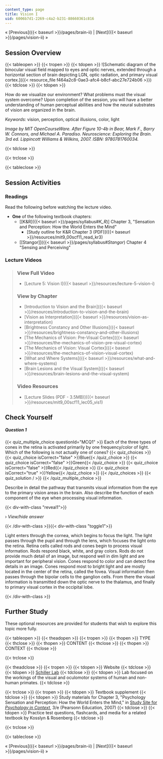 ```yaml
---
content_type: page
title: Vision I
uid: 6006b7d1-2269-c4a2-b231-88660361c816
---
```


« [Previous]({{< baseurl >}}/pages/brain-ii) | [Next]({{< baseurl >}}/pages/vision-ii) »

Session Overview
----------------

{{< tableopen >}}
{{< tropen >}}
{{< tdopen >}}
![Schematic diagram of the binocular visual field mapped to eyes and optic nerves, extended through a horizontal section of brain depicting LGN, optic radiation, and primary visual cortex.]({{< resource_file f464a2c8-0ae3-afc4-b8cf-abc27e724b06 >}})
{{< tdclose >}}
{{< tdopen >}}


How do we visualize our environment? What problems must the visual system overcome? Upon completion of the session, you will have a better understanding of human perceptual abilities and how the neural substrates of vision are organized in the brain.

_Keywords:_ vision, perception, optical illusions, color, light

_Image by MIT OpenCourseWare. After Figure 10-4b in Bear, Mark F., Barry W. Connors, and Michael A. Paradiso. _Neuroscience: Exploring the Brain_. 3rd ed. Lippincott Williams & Wilkins, 2007. ISBN: 9780781760034._


{{< tdclose >}}

{{< trclose >}}

{{< tableclose >}}

Session Activities
------------------

### Readings

Read the following before watching the lecture video.

*   **One** of the following textbook chapters:
    *   \[[K&R]({{< baseurl >}}/pages/syllabus#_K_R_)\] Chapter 3, "Sensation and Perception: How the World Enters the Mind"
        *   [Study outline for K&R Chapter 3 (PDF)]({{< baseurl >}}/resources/mit9_00scf11_read_kr3)
    *   [\[Stangor\]]({{< baseurl >}}/pages/syllabus#_Stangor_) Chapter 4 "Sensing and Perceiving"

### Lecture Videos

> ### View Full Video
> 
> *   [Lecture 5: Vision I]({{< baseurl >}}/resources/lecture-5-vision-i)
> 
> ### View by Chapter
> 
> *   [Introduction to Vision and the Brain]({{< baseurl >}}/resources/introduction-to-vision-and-the-brain)
> *   [Vision as Interpretation]({{< baseurl >}}/resources/vision-as-interpretation)
> *   [Brightness Constancy and Other Illusions]({{< baseurl >}}/resources/brightness-constancy-and-other-illusions)
> *   [The Mechanics of Vision: Pre-Visual Cortex]({{< baseurl >}}/resources/the-mechanics-of-vision-pre-visual-cortex)
> *   [The Mechanics of Vision: Visual Cortex]({{< baseurl >}}/resources/the-mechanics-of-vision-visual-cortex)
> *   [What and Where Systems]({{< baseurl >}}/resources/what-and-where-systems)
> *   [Brain Lesions and the Visual System]({{< baseurl >}}/resources/brain-lesions-and-the-visual-system)
> 
> ### Video Resources
> 
> *   [Lecture Slides (PDF - 3.5MB)]({{< baseurl >}}/resources/mit9_00scf11_lec05_vis1)

Check Yourself
--------------

##### Question 1
 {{< quiz_multiple_choice questionId="MCQ1" >}} Each of the three types of cones in the retina is activated primarily by one frequency/color of light. Which of the following is not actually one of cones? {{< quiz_choices >}} {{< quiz_choice isCorrect="false" >}}Blue{{< /quiz_choice >}} {{< quiz_choice isCorrect="false" >}}Green{{< /quiz_choice >}} {{< quiz_choice isCorrect="false" >}}Red{{< /quiz_choice >}} {{< quiz_choice isCorrect="true" >}}Yellow{{< /quiz_choice >}} {{< /quiz_choices >}} {{< quiz_solution / >}} {{< /quiz_multiple_choice >}}

Describe in detail the pathway that transmits visual information from the eye to the primary vision areas in the brain. Also describe the function of each component of the eye when processing visual information.

{{< div-with-class "reveal1">}}

› _View/hide answer_

{{< /div-with-class >}}{{< div-with-class "toggle1">}}

Light enters through the cornea, which begins to focus the light. The light passes through the pupil and through the lens, which focuses the light onto the retina. Retina cells called rods and cones begin to process visual information. Rods respond black, white, and gray colors. Rods do not provide much detail of an image, but respond well in dim light and are important for peripheral vision. Cones respond to color and can detect fine details in an image. Cones respond most to bright light and are mostly located in the center of the retina, called the fovea. Visual information then passes through the bipolar cells to the ganglion cells. From there the visual information is transmitted down the optic nerve to the thalamus, and finally to primary visual cortex in the occipital lobe.

{{< /div-with-class >}}

Further Study
-------------

These optional resources are provided for students that wish to explore this topic more fully.

{{< tableopen >}}
{{< theadopen >}}
{{< tropen >}}
{{< thopen >}}
TYPE
{{< thclose >}}
{{< thopen >}}
CONTENT
{{< thclose >}}
{{< thopen >}}
CONTEXT
{{< thclose >}}

{{< trclose >}}

{{< theadclose >}}
{{< tropen >}}
{{< tdopen >}}
Website
{{< tdclose >}}
{{< tdopen >}}
[Schiller Lab](http://web.mit.edu/bcs/schillerlab/)
{{< tdclose >}}
{{< tdopen >}}
Lab focused on the workings of the visual and oculomotor systems of human and non-human primates.
{{< tdclose >}}

{{< trclose >}}
{{< tropen >}}
{{< tdopen >}}
Textbook supplement
{{< tdclose >}}
{{< tdopen >}}
Study materials for Chapter 3, "Psychology Sensation and Perception: How the World Enters the Mind," in [Study Site for _Psychology in Context_](http://www.pearsonhighered.com/educator/product/Fundamentals-of-Psychology-in-Context/9780205507573.page), 3/e (Pearsonn Education, 2007)
{{< tdclose >}}
{{< tdopen >}}
Practice test questions, flashcards, and media for a related textbook by Kosslyn & Rosenberg
{{< tdclose >}}

{{< trclose >}}

{{< tableclose >}}

« [Previous]({{< baseurl >}}/pages/brain-ii) | [Next]({{< baseurl >}}/pages/vision-ii) »